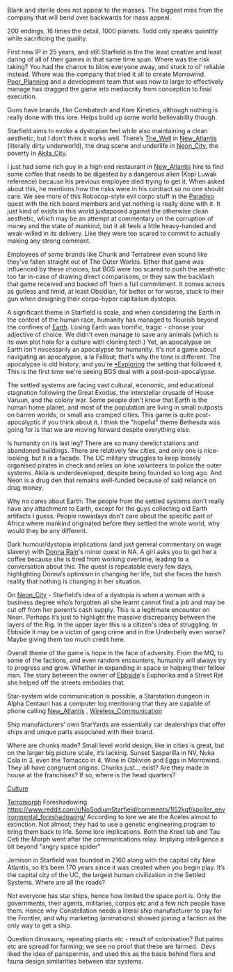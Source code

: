 Blank and sterile does not appeal to the masses. The biggest miss from the company that will bend over backwards for mass appeal.

200 endings, 16 times the detail, 1000 planets. Todd only speaks quantity while sacrificing the quality.

First new IP in 25 years, and still Starfield is the the least creative and least daring of all of their games in that same time span. Where was the risk taking? You had the chance to blow everyone away, and stuck to ol' reliable instead. Where was the company that tried it all to create Morrowind. [Poor_Planning](Development/Poor_Planning.md) and a development team that was now to large to effectively manage has dragged the game into mediocrity from conception to final execution.

Guns have brands, like Combatech and Kore Kinetics, although nothing is really done with this lore. Helps build up some world believability though.

Starfield aims to evoke a dystopian feel while also maintaining a clean aesthetic, but I don’t think it works well. There’s [The_Well](Cities/The_Well.md) in [New_Atlantis](Cities/New_Atlantis.md) (literally dirty underworld), the drug scene and underlife in [Neon_City](Cities/Neon_City.md), the poverty in [Akila_City](Cities/Akila_City.md). 

I just had some rich guy in a high end restaurant in [New_Atlantis](Cities/New_Atlantis.md) hire to find some coffee that needs to be digested by a dangerous alien (Kopi Luwak reference) because his previous employee died trying to get it. 
When asked about this, he mentions how the risks were in his contract so no one should care. We see more of this Robocop-style evil corpo stuff in the [Paradiso](Locations/Paradiso.md) quest with the rich board members and yet nothing is really done with it. 
	It just kind of exists in this world juxtaposed against the otherwise clean aesthetic, which may be an attempt at commentary on the corruption of money and the state of mankind, but it all feels a little heavy-handed and weak-willed in its delivery. Like they were too scared to commit to actually making any strong comment. 

Employees of some brands like Chunk and Terrabrew even sound like they’ve fallen straight out of The Outer Worlds. Either that game was influenced by these choices, but BGS were too scared to push the aesthetic too far in-case of drawing direct comparisons, or they saw the backlash that game received and backed off from a full commitment. It comes across as gutless and timid, at least Obsidian, for better or for worse, stuck to their gun when designing their corpo-hyper capitalism dystopia.

A significant theme in Starfield is scale, and when considering the Earth in the context of the human race, humanity has managed to flourish beyond the confines of [Earth](Presentation/Planets.md). Losing Earth was horrific, tragic - choose your adjective of choice. We didn't even manage to save any animals (which is its own plot hole for a culture with cloning tech.)
	Yet, an apocalypse on Earth isn't necessarily an apocalypse for humanity. It's not a game about navigating an apocalypse, a la Fallout; that's why the tone is different. The apocalypse is old history, and you're [•Exploring](Exploring/•Exploring.md) the setting that followed it. This is the first time we're seeing BGS deal with a post-post-apocalypse.

The settled systems are facing vast cultural, economic, and educational stagnation following the Great Exodus, the interstellar crusade of House Varuun, and the colony war. Some people don't know that Earth is the human home planet, and most of the population are living in small outposts on barren worlds, or small ass cramped cities. This game is quite post-apocalyptic if you think about it. I think the "hopeful" theme Bethesda was going for is that we are moving forward despite everything else.

Is humanity on its last leg? There are so many derelict stations and abandoned buildings. There are relatively few cities, and only one is nice-looking, but it is a facade. The UC military struggles to keep loosely organised pirates in check and relies on lone volunteers to police the outer systems. Akila is underdeveloped, despite being founded so long ago. And Neon is a drug den that remains well-funded because of said reliance on drug money.

Why no cares about Earth: The people from the settled systems don't really have any attachment to Earth, except for the guys collecting old Earth artifacts I guess. People nowadays don't care about the specific part of Africa where mankind originated before they settled the whole world, why would they be any different.

Dark humour/dystopia implications (and just general commentary on wage slavery) with [Donna Rain](https://starfield.fandom.com/wiki/Donna_Rain)'s minor quest in NA. A girl asks you to get her a coffee because she is tired from working overtime, leading to a conversation about this. The quest is repeatable every few days, highlighting Donna’s optimism in changing her life, but she faces the harsh reality that nothing is changing in her situation. 

On [Neon_City](Cities/Neon_City.md) - Starfield’s idea of a dystopia is when a woman with a business degree who’s forgotten all she learnt cannot find a job and may be cut off from her parent’s cash supply. This is a legitimate encounter on Neon. Perhaps it’s just to highlight the massive discrepancy between the layers of the Rig. In the upper layer this is a citizen's idea of struggling. In Ebbside it may be a victim of gang crime and in the Underbelly even worse? Maybe giving them too much credit here.

Overall theme of the game is hope in the face of adversity. From the MQ, to some of the factions, and even random encounters, humanity will always try to progress and grow. Whether in expanding in space or helping their fellow man. The story between the owner of [Ebbside](Cities/Ebbside.md)'s Euphorika and a Street Rat she helped off the streets embodies that.

Star-system wide communication is possible, a Starstation dungeon in Alpha Centauri has a computer log mentioning that they are capable of phone calling [New_Atlantis](Cities/New_Atlantis.md) , [Wireless_Communication](Presentation/Wireless_Communication.md)

Ship manufacturers' own StarYards are essentially car dealerships that offer ships and unique parts associated with their brand.

Where are chunks made? Small level world design, like in cities is great, but on the larger big picture scale, it’s lacking.
Sunset Sasparilla in NV, Nuka Cola in 3, even the Tomacco in 4, Wine in Oblivion and Eggs in Morrowind. They all have congruent origins. Chunks just… exist? Are they made in house at the franchises? If so, where is the head quarters?

[Culture](Writing/Culture.md)

[Terromorph](../Faction_Quests/UC_Vanguard/Terromorph.md) Foreshadowing
https://www.reddit.com/r/NoSodiumStarfield/comments/1l52kqf/spoiler_environmental_foreshadowing/
According to lore we ate the Aceles almost to extinction. 
	Not almost; they had to use a genetic engineering program to bring them back to life.
Some lore implications. Both the Kreet lab and Tau Ceti the Morph went after the communications relay. Implying intelligence a bit beyond "angry space spider"

Jemison in Starfield was founded in 2160 along with the capital city New Atlantis, so it’s been 170 years since it was created when you begin play.
It’s the capital city of the UC, the largest human civilization in the Settled Systems.
Where are all the roads?

Not everyone has star ships, hence how limited the space port is. Only the governments, their agents, militaries, corpos etc and a few rich people have them. Hence why Constellation needs a literal ship manufacturer to pay for the Frontier, and why marketing (animations) showed joining a faction as the only way to get a ship.

Question dinosaurs, repeating plants etc - result of colonisation? But palms etc are spread for farming; we see no proof that these are farmed. 
	Devs liked the idea of panspermia, and used this as the basis behind flora and fauna design similarities between star systems.

